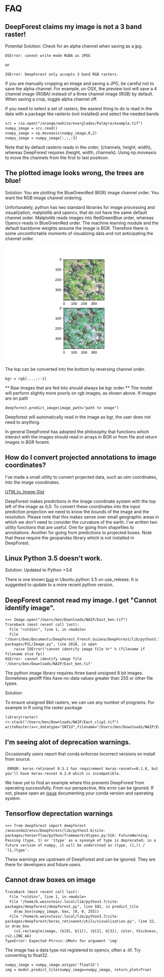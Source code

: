 # FAQ

## DeepForest claims my image is not a 3 band raster!

Potential Solution: Check for an alpha channel when saving as a jpg.

```
OSError: cannot write mode RGBA as JPEG
```

or

```
IOError: DeepForest only accepts 3 band RGB rasters.
```

If you are manually cropping an image and saving a JPG, be careful not to save the alpha channel. For example, on OSX, the preview tool will save a 4 channel image (RGBA) instead of a three channel image (RGB) by default. When saving a crop, toggle alpha channel off.

If you need to select a set of rasters, the easiest thing to do is read in the data with a package like rasterio (not installed) and select the needed bands

```
src = rio.open("/orange/ewhite/everglades/Palmyra/example.tif")
numpy_image = src.read()
numpy_image = np.moveaxis(numpy_image,0,2)
numpy_image = numpy_image[:,:,:3]
```

Note that by default rasterio reads in the order, (channels, height, width), whereas DeepForest requires (height, width, channels). Using np.moveaxis to move the channels from the first to last positoon.

## The plotted image looks wrong, the trees are blue!
Solution: You are plotting the BlueGreenRed (BGR) image channel order. You want the RGB image channel ordering.

Unfortunately, python has two standard libraries for image processing and visualization, matplotlib and opencv, that do not have the same default channel order. Matplotlib reads images into RedGreenBlue order, whereas Opencv reads in BlueGreenRed order. The machine learning module and the default backbone weights assume the image is BGR. Therefore there is some uncomfortable moments of visualizing data and not anticipating the channel order.

![](../www/bgr_rgb.png)

The top can be converted into the bottom by reversing channel order.

```
bgr = rgb[...,::-1]
```

** Raw images that are fed into  should always be bgr order ** The model will perform slightly more poorly on rgb images, as shown above. If images are on path

```
deepforest.predict_image(image_path="path to image")
```

Deepforest will automatically read in the image as bgr, the user does not need to anything.

In general DeepForest has adopted the philosophy that functions which interact with the images should read in arrays in BGR or from file and return images in BGR foramt.

## How do I convert projected annotations to image coordinates?

I've made a small utility to convert projected data, such as utm coordinates, into the image coordinates.

[UTM_to_Image Gist](https://gist.github.com/bw4sz/e2fff9c9df0ae26bd2bfa8953ec4a24c)

DeepForest makes predictions in the image coordinate system with the top left of the image as 0,0. To convert these coordinates into the input prediction projection we need to know the bounds of the image and the resolution. Please note that this makes sense over small geographic areas in which we don't need to consider the curvature of the earth. I've written two utility functions that are useful. One for going from shapefiles to annotations. Another for going from predictions to projected boxes. Note that these require the geopandas library which is not installed in DeepForest.

## Linux Python 3.5 doesn't work.
Solution: Updated to Python >3.6

There is one known [bug](https://github.com/weecology/DeepForest/issues/64) in Ubuntu python 3.5 on use_release.
It is suggested to update to a more recent python version.

## DeepForest cannot read my image. I get "Cannot identify image".

```
>>> Image.open("/Users/ben/Downloads/NAIP/East_ben.tif")
Traceback (most recent call last):
  File "<stdin>", line 1, in <module>
  File "/Users/ben/Documents/DeepForest_French_Guiana/DeepForest/lib/python3.7/site-packages/PIL/Image.py", line 2818, in open
    raise IOError("cannot identify image file %r" % (filename if filename else fp))
OSError: cannot identify image file '/Users/ben/Downloads/NAIP/East_ben.tif'
```

The python image library requires three band unsigned 8 bit images. Sometimes geotiff files have no-data values greater than 255 or other file types.

Solution:

To ensure unsigned 8bit rasters, we can use any number of programs. For example in R using the raster package

```
library(raster)
r<-stack("/Users/ben/Downloads/NAIP/East_clip2.tif")
writeRaster(x=r,datatype="INT1U",filename="/Users/ben/Downloads/NAIP/East_ben.tiff")
```

## I'm seeing alot of deprecation warnings.

Occasionally users report that conda enforces incorrect versions on install from source.

```
 ERROR: keras-retinanet 0.5.1 has requirement keras-resnet==0.1.0, but you'll have keras-resnet 0.2.0 which is incompatible.
```
We have yet to find an example where this prevents DeepForest from operating successfully. From our perspective, this error can be ignored. If not, please open an [issue](https://github.com/weecology/DeepForest/issues) documenting your conda version and operating system.

## Tensorflow deprectation warnings

```
>>> from deepforest import deepforest
/anaconda3/envs/DeepForest/lib/python3.6/site-packages/tensorflow/python/framework/dtypes.py:516: FutureWarning: Passing (type, 1) or '1type' as a synonym of type is deprecated; in a future version of numpy, it will be understood as (type, (1,)) / '(1,)type'.
```

These warnings are upstream of DeepForest and can be ignored. They are there for developers and future users.

## Cannot draw boxes on image

```
Traceback (most recent call last):
  File "<stdin>", line 1, in <module>
  File "/home/b.weinstein/.local/lib/python3.7/site-packages/deepforest/deepforest.py", line 502, in predict_tile
    draw_box(numpy_image, box, [0, 0, 255])
  File "/home/b.weinstein/.local/lib/python3.7/site-packages/deepforest/keras_retinanet/utils/visualization.py", line 32, in draw_box
    cv2.rectangle(image, (b[0], b[1]), (b[2], b[3]), color, thickness, cv2.LINE_AA)
TypeError: Expected Ptr<cv::UMat> for argument 'img'
```

The image has a data type not registered to opencv, often a .tif. Try converting to float32.

```
numpy_image = numpy_image.astype('float32')
img = model.predict_tile(numpy_image=numpy_image, return_plot=True)
```
